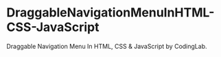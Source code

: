 # DraggableNavigationMenuInHTML-CSS-JavaScript
 Draggable Navigation Menu In HTML, CSS & JavaScript by CodingLab.
